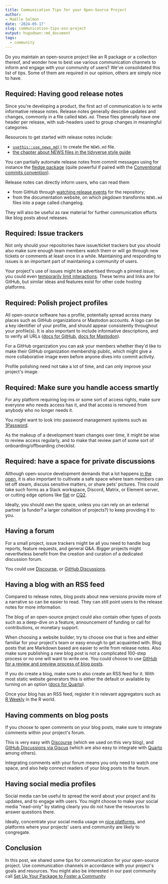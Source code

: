 ```yaml
---
title: Communication Tips for your Open-Source Project
author: 
- Maëlle Salmon
date: '2024-05-17'
slug: communication-tips-oss-project
output: hugodown::md_document
tags:
  - community
---
```


Do you maintain an open-source project like an R package or a collection thereof, and wonder how to best use various communication channels to inform and engage with your community of users?
We've consolidated this list of tips.
Some of them are required in our opinion, others are simply nice to have.

## Required: Having good release notes

Since you're developing a product, the first act of communication is to write informative release notes.
Release notes generally describe updates and changes, commonly in a file called `NEWS.md`. These files generally have one header per release, with sub-headers used to group changes in meaningful categories.

Resources to get started with release notes include:

- [`usethis::use_news_md()`](https://usethis.r-lib.org/reference/use_news_md.html) to create the `NEWS.md` file.
- [the chapter about NEWS files in the tidyverse style guide](https://style.tidyverse.org/news.html)

You can partially automate release notes from commit messages using for instance the [fledge package](https://fledge.cynkra.com/dev/) (quite powerful if paired with the [Conventional commits convention](https://www.conventionalcommits.org/en/v1.0.0/)).

Release notes can directly inform users, who can read them

- from GitHub through [watching release events](https://docs.github.com/en/account-and-profile/managing-subscriptions-and-notifications-on-github/setting-up-notifications/configuring-notifications#configuring-your-watch-settings-for-an-individual-repository) for the repository;
- from the documentation website, on which pkgdown transforms `NEWS.md` files into a page called changelog.

They will also be useful as raw material for further communication efforts like blog posts about releases.

## Required: Issue trackers

Not only should your repositories have issue/ticket trackers but you should also make sure enough team members watch them or will go through new tickets or comments at least once in a while.
Maintaining and responding to issues is an important part of maintaining a community of users.

Your project's use of issues might be advertised through a pinned issue; you could even [temporarily limit interactions](https://docs.github.com/en/communities/moderating-comments-and-conversations/limiting-interactions-in-your-repository).
These terms and links are for GitHub, but similar ideas and features exist for other code hosting platforms.

## Required: Polish project profiles

All open-source software has a profile, potentially spread across many places such as GitHub organizations or Mastodon accounts. A logo can be a key identifier of your profile, and should appear consistently throughout your profile(s). It is also important to include informative descriptions, and to verify all URLs ([docs for GitHub](https://docs.github.com/en/organizations/managing-organization-settings/verifying-or-approving-a-domain-for-your-organization), [docs for Mastodon](https://joinmastodon.org/verification)).

For a GitHub organization you can ask your members whether they'd like to make their GitHub organization membership public, which might give a more collaborative image even before anyone dives into commit activity.

Profile polishing need not take a lot of time, and can only improve your project's image.

## Required: Make sure you handle access smartly


For any platform requiring log-ins or some sort of access rights, make sure everyone who needs access has it, and that access is removed from anybody who no longer needs it.

You might want to look into password management systems such as [1Password](https://1password.com/).

As the makeup of a development team changes over time, it might be wise to review access regularly, and to make that review part of some sort of onboarding/offboarding checklist.

## Required: have a space for private discussions

Although open-source development demands that a lot happens [in the open](https://producingoss.com/en/producingoss.html#avoid-private-discussions), it is also important to cultivate a safe space where team members can let off steam, discuss sensitive matters, or share pets' pictures.
This could take such forms as a Slack workspace, Discord, Matrix, or Element server, or cutting edge options like [flat](https://try.flat.app) or [CQ2](https://cq2.co/).

Ideally, you should own the space, unless you can rely on an external partner (a funder? a larger cohalition of projects?) to keep providing it to you.

## Having a forum 

For a small project, issue trackers might be all you need to handle bug reports, feature requests, and general Q&A.
Bigger projects might nevertheless benefit from the creation and curation of a dedicated discussion forum.

You could use [Discourse](https://www.discourse.org/), or [GitHub Discussions](https://docs.github.com/fr/discussions).

## Having a blog with an RSS feed

Compared to release notes, blog posts about new versions provide more of a narrative so can be easier to read.
They can still point users to the release notes for more information.

The blog of an open-source project could also contain other types of posts such as a deep-dive on a feature, announcement of funding or call for contributions, or monetary support.

When choosing a website builder, try to choose one that is free and either familiar for your project's team or easy enough to get acquainted with. 
Blog posts that are Markdown based are easier to write from release notes. 
Also make sure publishing a new blog post is not a complicated 100-step process or no one will want to write one.
You could choose to use [GitHub for a review and preview process of blog posts](https://blogguide.ropensci.org/).

If you do create a blog, make sure to also create an RSS feed for it.
With most static website generators this is either the default or available by turning on an option ([docs for Quarto](https://quarto.org/docs/websites/website-blog.html#rss-feed)).

Once your blog has an RSS feed, register it in relevant aggregators such as [R Weekly](https://github.com/rweekly/rweekly.org?tab=readme-ov-file#regular-r-posts-submit-your-rss-feed) in the R world.

## Having comments on blog posts

If you choose to open comments on your blog posts, make sure to integrate comments within your project's forum.

This is very easy with [Discourse](https://meta.discourse.org/t/embed-discourse-comments-on-another-website-via-javascript/31963) (which we used on this very blog), and [GitHub Discussions via Giscus](https://giscus.app/fr) (which are also easy to integrate with [Quarto](https://quarto.org/docs/output-formats/html-basics.html#commenting) among others).

Integrating comments with your forum means you only need to watch one space, and also help connect readers of your blog posts to the forum.

## Having social media profiles

Social media can be useful to spread the word about your project and its updates, and to engage with users.
You might choose to make your social media "read-only" by stating clearly you do not have the resources to answer questions there.

Ideally, concentrate your social media usage on [nice platforms](/blog/2022/11/16/mastodon-en/), and platforms where your projects' users and community are likely to congregate.

## Conclusion

In this post, we shared some tips for communication for your open-source project.
Use communication channels in accordance with your project's goals and resources.
You might also be interested in our past community call [Set Up Your Package to Foster a Community](/blog/2021/04/28/commcall-pkg-community/)
